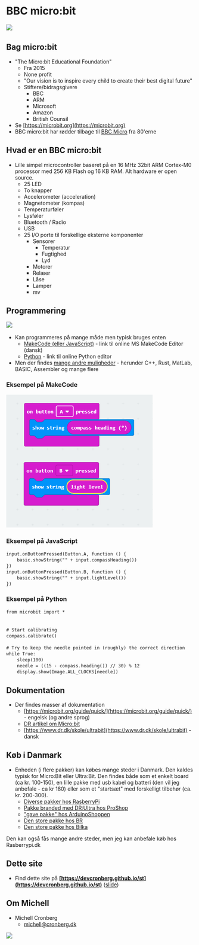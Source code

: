 # BBC micro:bit

![](https://microbit.org/images/microbit-hardware-access.jpg)

## Bag micro:bit

- "The Micro:bit Educational Foundation"
  - Fra 2015
  - None profit
  - "Our vision is to inspire every child to create their best digital future"
  - Stiftere/bidragsgivere
    - BBC
    - ARM
    - Microsoft
    - Amazon
    - British Counsil
- Se [https://microbit.org](https://microbit.org)
- BBC micro:bit har rødder tilbage til [BBC Micro](https://en.wikipedia.org/wiki/BBC_Micro) fra 80'erne 

## Hvad er en BBC micro:bit

- Lille simpel microcontroller baseret på en 16 MHz 32bit ARM Cortex-M0 processor med 256 KB Flash og 16 KB RAM. Alt hardware er open source.
  - 25 LED
  - To knapper
  - Accelerometer (acceleration)
  - Magnetometer (kompas)
  - Temperaturføler
  - Lysføler
  - Bluetooth / Radio
  - USB
  - 25 I/O porte til forskellige eksterne komponenter
    - Sensorer 
      - Temperatur
      - Fugtighed
      - Lyd      
    - Motorer
    - Relæer
    - Låse
    - Lamper
    - mv
    
## Programmering

![](https://microbit.org/images/both-editors.png)

- Kan programmeres på mange måde men typisk bruges enten 
  - [MakeCode (eller JavaScript)](https://makecode.microbit.org/) - link til online MS MakeCode Editor (dansk)
  - [Python](https://python.microbit.org/v/2.0) - link til online Python editor
- Men der findes [mange andre muligheder](https://en.wikipedia.org/wiki/Micro_Bit#Software) - herunder C++, Rust, MatLab, BASIC, Assembler og mange flere

### Eksempel på MakeCode

![](makecode.png)

### Eksempel på JavaScript

```
input.onButtonPressed(Button.A, function () {
    basic.showString("" + input.compassHeading())
})
input.onButtonPressed(Button.B, function () {
    basic.showString("" + input.lightLevel())
})
```


### Eksempel på Python

```
from microbit import *


# Start calibrating
compass.calibrate()

# Try to keep the needle pointed in (roughly) the correct direction
while True:
    sleep(100)
    needle = ((15 - compass.heading()) // 30) % 12
    display.show(Image.ALL_CLOCKS[needle])
```

## Dokumentation

- Der findes masser af dokumentation 
  - [https://microbit.org/guide/quick/](https://microbit.org/guide/quick/) - engelsk (og andre sprog)
  - [DR artikel om Micro:bit](https://www.dr.dk/om-dr/om-bbc-microbit)
  - [https://www.dr.dk/skole/ultrabit](https://www.dr.dk/skole/ultrabit) - dansk

## Køb i Danmark

- Enheden (i flere pakker) kan købes mange steder i Danmark. Den kaldes typisk for Micro:Bit eller Ultra:Bit. Den findes både som et enkelt board (ca kr. 100-150), en lille pakke med usb kabel og batteri (den vil jeg anbefale - ca kr 180) eller som et "startsæt" med forskelligt tilbehør (ca. kr. 200-300). 
  - [Diverse pakker hos RasberryPi](https://raspberrypi.dk/webshop/kategori/micro-bit-tilbehoer-kits/)  
  - [Pakke branded med DR:Ultra hos ProShop](https://www.proshop.dk/Leg-Laering/DR-ultrabit-Start-kit/2681151)
  - ["gave pakke" hos ArduinoShoppen](https://arduinoshoppen.dk/produkt/bbc-microbit-board-inkl-batteriholder-usb-kabel/)
  - [Den store pakke hos BR](https://www.br.dk/legetoej/byggesaet/ultra-kodningssaet-ultra-bit/p/100411423?gclid=Cj0KCQiAoIPvBRDgARIsAHsCw080h-4DJl9ctMNLWMz4Nf-HFNZjllAgIuSMIBkPRjUjxBZcCnmTLREaAtWhEALw_wcB)  
  - [Den store pakke hos Bilka](https://www.bilka.dk/legetoej/konstruktionslegetoej/byggesaet/ultra-kodningssaet-ultra-bit/p/100411423) 

Den kan også fås mange andre steder, men jeg kan anbefale køb hos Rasberrypi.dk 

## Dette site

- Find dette site på **[https://devcronberg.github.io/st](https://devcronberg.github.io/st)** ([slide](https://docs.google.com/presentation/d/e/2PACX-1vSYJmr48OWY-MgXNIX2ZkcIbSke84ydsq8je4NwNrTjGohP1BOJPNWiHZpf01OZ3hsnnxhkxeLnqC47/pub?start=true&loop=false&delayms=3000))

## Om Michell

- Michell Cronberg
  - michell@cronberg.dk
  
![](http://log.cronberg.dk/logimage?application=st_teknologisk&group1=microbit)
